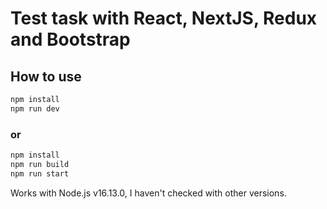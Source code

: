# Test task with React, NextJS, Redux and Bootstrap

## How to use

```bash
npm install
npm run dev
```
### or
```bash
npm install
npm run build
npm run start
```

Works with Node.js v16.13.0, I haven't checked with other versions.
